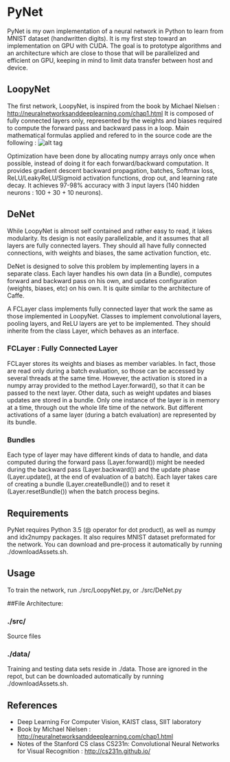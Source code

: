 # PyNet
PyNet is my own implementation of a neural network in Python to learn from MNIST dataset (handwritten digits).
It is my first step toward an implementation on GPU with CUDA. The goal is to prototype algorithms and an architecture which are close to those that will be parallelized and efficient on GPU, keeping in mind to limit data transfer between host and device.

## LoopyNet
The first network, LoopyNet, is inspired from the book by Michael Nielsen : http://neuralnetworksanddeeplearning.com/chap1.html
It is composed of fully connected layers only, represented by the weights and biases required to compute the forward pass and backward pass in a loop. Main mathematical formulas applied and refered to in the source code are the following :
![alt tag](http://neuralnetworksanddeeplearning.com/images/tikz21.png)

Optimization have been done by allocating numpy arrays only once when possible, instead of doing it for each forward/backward computation. It provides gradient descent backward propagation, batches, Softmax loss, ReLU/LeakyReLU/Sigmoid activation functions, drop out, and learning rate decay.
It achieves 97-98% accuracy with 3 input layers (140 hidden neurons : 100 + 30 + 10 neurons).

## DeNet
While LoopyNet is almost self contained and rather easy to read, it lakes modularity. Its design is not easily parallelizable, and it assumes that all layers are fully connected layers. They should all have fully connected connections, with weights and biases, the same activation function, etc.

DeNet is designed to solve this problem by implementing layers in a separate class. Each layer handles his own data (in a Bundle), computes forward and backward pass on his own, and updates configuration (weights, biases, etc) on his own. It is quite similar to the architecture of Caffe.

A FCLayer class implements fully connected layer that work the same as those implemented in LoopyNet.
Classes to implement convolutional layers, pooling layers, and ReLU layers are yet to be implemented. They should inherite from the class Layer, which behaves as an interface.

### FCLayer : Fully Connected Layer
FCLayer stores its weights and biases as member variables. In fact, those are read only during a batch evaluation, so those can be accessed by several threads at the same time. However, the activation is stored in a numpy array provided to the method Layer.forward(), so that it can be passed to the next layer. Other data, such as weight updates and biases updates are stored in a bundle.
Only one instance of the layer is in memory at a time, through out the whole life time of the network. But different activations of a same layer (during a batch evaluation) are represented by its bundle.

### Bundles
Each type of layer may have different kinds of data to handle, and data computed during the forward pass (Layer.forward()) might be needed during the backward pass (Layer.backward()) and the update phase (Layer.update(), at the end of evaluation of a batch).
Each layer takes care of creating a bundle (Layer.createBundle()) and to reset it (Layer.resetBundle()) when the batch process begins.

## Requirements
PyNet requires Python 3.5 (@ operator for dot product), as well as numpy and idx2numpy packages.
It also requires MNIST dataset preformated for the network. You can download and
pre-process it automatically by running ./downloadAssets.sh.

## Usage
To train the network, run ./src/LoopyNet.py, or ./src/DeNet.py

##File Architecture:
### ./src/
Source files

### ./data/
Training and testing data sets reside in ./data. Those are
ignored in the repot, but can be downloaded automatically
by running ./downloadAssets.sh.

## References
- Deep Learning For Computer Vision, KAIST class, SIIT laboratory
- Book by Michael Nielsen : http://neuralnetworksanddeeplearning.com/chap1.html
- Notes of the Stanford CS class CS231n: Convolutional Neural Networks for Visual Recognition : http://cs231n.github.io/


